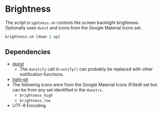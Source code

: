 # Brightness

The script `brightness.sh` controls the screen backlight brightness. Optionally uses `dunst` and icons from the Google Material Icons set.

```sh
brightness.sh [down | up]
```

## Dependencies

- [dunst](https://www.archlinux.org/packages/community/x86_64/dunst/)
  - The `dunstify` call in `notify()` can probably be replaced with other notification functions.
- [light-git](https://aur.archlinux.org/packages/light-git/)
- The following icons were from the Google Material Icons (Filled) set but can be from any set identified in the `dunstrc`.
  - `brightness_high`
  - `brightness_low`
- UTF-8 Encoding

